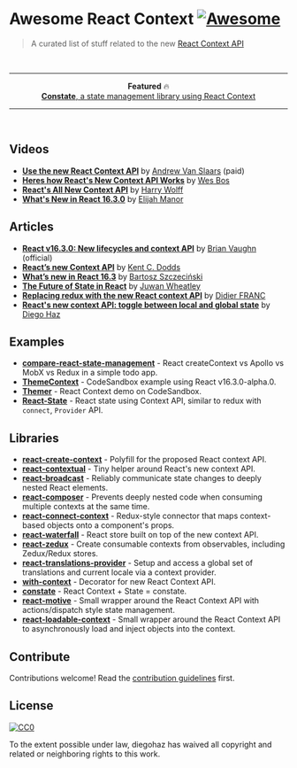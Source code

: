 # Awesome React Context [![Awesome](https://cdn.rawgit.com/sindresorhus/awesome/d7305f38d29fed78fa85652e3a63e154dd8e8829/media/badge.svg)](https://github.com/sindresorhus/awesome)

> A curated list of stuff related to the new [React Context API](https://reactjs.org/docs/context.html)

<br>
<hr>
<p align="center">
<strong>Featured</strong> 🔥<br>
  <a href="https://github.com/diegohaz/constate"><strong>Constate</strong>, a state management library using React Context</a></p>
<hr>
<br>

## Videos

- [**Use the new React Context API**](https://egghead.io/lessons/react-use-the-new-react-context-api) by [Andrew Van Slaars](https://twitter.com/avanslaars) (paid)
- [**Heres how React's New Context API Works**](https://www.youtube.com/watch?v=XLJN4JfniH4) by [Wes Bos](https://twitter.com/wesbos)
- [**React's All New Context API**](https://www.youtube.com/watch?v=9Ilq6G-VMyQ) by [Harry Wolff](https://twitter.com/hswolff)
- [**What's New in React 16.3.0**](https://www.youtube.com/watch?v=WhWqy-vxKS8) by [Elijah Manor](https://twitter.com/elijahmanor)


## Articles

- [**React v16.3.0: New lifecycles and context API**](https://reactjs.org/blog/2018/03/29/react-v-16-3.html) by [Brian Vaughn](https://twitter.com/brian_d_vaughn/) (official)
- [**React’s new Context API**](https://medium.com/dailyjs/reacts-%EF%B8%8F-new-context-api-70c9fe01596b) by [Kent C. Dodds](https://twitter.com/kentcdodds)
- [**What’s new in React 16.3**](https://medium.com/@baphemot/whats-new-in-react-16-3-d2c9b7b6193b) by [Bartosz Szczeciński](https://twitter.com/btmpl)
- [**The Future of State in React**](https://jwheatley.co/the-future-of-state-in-react/) by [Juwan Wheatley](https://twitter.com/fiber_god)
- [**Replacing redux with the new React context API**](https://medium.com/@DidierFranc/replacing-redux-with-the-new-react-context-api-8f5d01a00e8c) by [Didier FRANC](https://twitter.com/didierfranc)
- [**React's new context API: toggle between local and global state**](https://medium.freecodecamp.org/reacts-new-context-api-how-to-toggle-between-local-and-global-state-c6ace81443d0) by [Diego Haz](https://twitter.com/diegohaz)


## Examples

- [**compare-react-state-management**](https://github.com/robertgonzales/compare-react-state-management) - React createContext vs Apollo vs MobX vs Redux in a simple todo app.
- [**ThemeContext**](https://codesandbox.io/s/n4r0qq898j) - CodeSandbox example using React v16.3.0-alpha.0.
- [**Themer**](https://codesandbox.io/s/n5pk7613xm) - React Context demo on CodeSandbox.
- [**React-State**](https://gist.github.com/antoaravinth/4f46a70343ba6b9ef4109a7ab944189e) - React state using Context API, similar to redux with `connect`, `Provider` API.


## Libraries

- [**react-create-context**](https://github.com/jamiebuilds/create-react-context) - Polyfill for the proposed React context API.
- [**react-contextual**](https://github.com/drcmda/react-contextual) - Tiny helper around React's new context API.
- [**react-broadcast**](https://github.com/ReactTraining/react-broadcast/tree/next) - Reliably communicate state changes to deeply nested React elements.
- [**react-composer**](https://github.com/jamesplease/react-composer) - Prevents deeply nested code when consuming multiple contexts at the same time.
- [**react-connect-context**](https://github.com/Contiamo/react-connect-context) - Redux-style connector that maps context-based objects onto a component's props.
- [**react-waterfall**](https://github.com/didierfranc/react-waterfall) - React store built on top of the new context API.
- [**react-zedux**](https://github.com/bowheart/react-zedux) - Create consumable contexts from observables, including Zedux/Redux stores.
- [**react-translations-provider**](https://github.com/hyogman/react-translations-provider) - Setup and access a global set of translations and current locale via a context provider.
- [**with-context**](https://github.com/SunHuawei/with-context) - Decorator for new React Context API.
- [**constate**](https://github.com/diegohaz/constate) - React Context + State = constate.
- [**react-motive**](https://github.com/colevoss/react-motive) - Small wrapper around the React Context API with actions/dispatch style state management.
- [**react-loadable-context**](https://github.com/crubier/react-loadable-context) - Small wrapper around the React Context API to asynchronously load and inject objects into the context.


## Contribute

Contributions welcome! Read the [contribution guidelines](contributing.md) first.


## License

[![CC0](http://mirrors.creativecommons.org/presskit/buttons/88x31/svg/cc-zero.svg)](http://creativecommons.org/publicdomain/zero/1.0)

To the extent possible under law, diegohaz has waived all copyright and
related or neighboring rights to this work.
